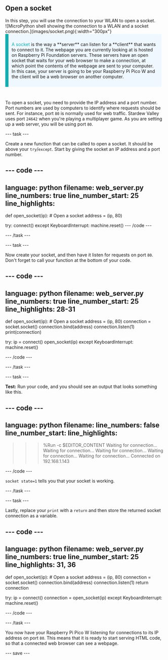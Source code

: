 ## Open a socket

<div style="display: flex; flex-wrap: wrap">
<div style="flex-basis: 200px; flex-grow: 1; margin-right: 15px;">
In this step, you will use the connection to your WLAN to open a socket.
</div>
<div>
![MicroPython shell showing the connection to a WLAN and a socket connection.](images/socket.png){:width="300px"}
</div>
</div>

<div style="display: flex; flex-wrap: wrap">
<div style="flex-basis: 200px; flex-grow: 1; margin-right: 10px;">
<div style="border-left: solid; border-width:10px; border-color: #0faeb0; background-color: aliceblue; padding: 10px; display:flex; margin-bottom: 27px;"><p><span style="color: #0faeb0">A socket</span> is the way a **server** can listen for a **client** that wants to connect to it. The webpage you are currently looking at is hosted on Raspberry Pi Foundation servers. These servers have an open socket that waits for your web browser to make a connection, at which point the contents of the webpage are sent to your computer. In this case, your server is going to be your Raspberry Pi Pico W and the client will be a web browser on another computer.</p>
</div>
</div>
</div>

To open a socket, you need to provide the IP address and a port number. Port numbers are used by computers to identify where requests should be sent. For instance, port `80` is normally used for web traffic. Stardew Valley uses port `24642` when you're playing a multiplayer game. As you are setting up a web server, you will be using port `80`.

--- task ---

Create a new function that can be called to open a socket. It should be above your `try`/`except`. Start by giving the socket an IP address and a port number. 

--- code ---
---
language: python
filename: web_server.py
line_numbers: true
line_number_start: 25
line_highlights: 
---
def open_socket(ip):
    # Open a socket
    address = (ip, 80)


try:
    connect()
except KeyboardInterrupt:
    machine.reset()
--- /code ---

--- /task ---

--- task ---

Now create your socket, and then have it listen for requests on port `80`. Don't forget to call your function at the bottom of your code.

--- code ---
---
language: python
filename: web_server.py
line_numbers: true
line_number_start: 25
line_highlights: 28-31
---
def open_socket(ip):
    # Open a socket
    address = (ip, 80)
    connection = socket.socket()
    connection.bind(address)
    connection.listen(1)
    print(connection)

try:
    ip = connect()
    open_socket(ip)
except KeyboardInterrupt:
    machine.reset()

--- /code ---

--- /task ---

--- task ---

**Test:** Run your code, and you should see an output that looks something like this. 

--- code ---
---
language: python
filename: 
line_numbers: false
line_number_start: 
line_highlights: 
---
>>> %Run -c $EDITOR_CONTENT
Waiting for connection...
Waiting for connection...
Waiting for connection...
Waiting for connection...
Waiting for connection...
Connected on 192.168.1.143
<socket state=1 timeout=-1 incoming=0 off=0>
--- /code ---

`socket state=1` tells you that your socket is working.

--- /task ---

--- task ---

Lastly, replace your `print` with a `return` and then store the returned socket connection as a variable.

--- code ---
---
language: python
filename: web_server.py
line_numbers: true
line_number_start: 25
line_highlights: 31, 36
---
def open_socket(ip):
    # Open a socket
    address = (ip, 80)
    connection = socket.socket()
    connection.bind(address)
    connection.listen(1)
    return connection


try:
    ip = connect()
    connection = open_socket(ip)
except KeyboardInterrupt:
    machine.reset()

--- /code ---

--- /task ---

You now have your Raspberry Pi Pico W listening for connections to its IP address on port `80`. This means that it is ready to start serving HTML code, so that a connected web browser can see a webpage.

--- save ---
